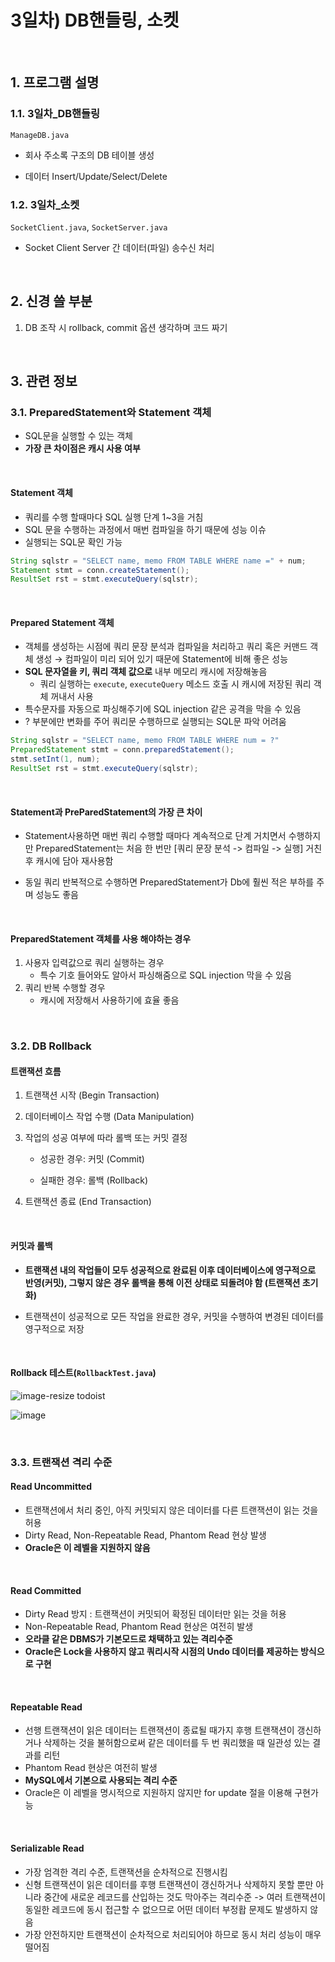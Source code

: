 # 3일차) DB핸들링, 소켓

<br>

## 1. 프로그램 설명

### 1.1. 3일차_DB핸들링

`ManageDB.java`

- 회사 주소록 구조의 DB 테이블 생성

- 데이터 Insert/Update/Select/Delete

### 1.2. 3일차_소켓

`SocketClient.java`, `SocketServer.java`

- Socket Client Server 간 데이터(파일) 송수신 처리

<br>

## 2. 신경 쓸 부분

1. DB 조작 시 rollback, commit 옵션 생각하며 코드 짜기

<br>

## 3. 관련 정보

### 3.1. PreparedStatement와 Statement 객체

- SQL문을 실행할 수 있는 객체
- **가장 큰 차이점은 캐시 사용 여부**

<br>

#### Statement 객체

- 쿼리를 수행 할때마다 SQL 실행 단계 1~3을 거침
- SQL 문을 수행하는 과정에서 매번 컴파일을 하기 때문에 성능 이슈
- 실행되는 SQL문 확인 가능

```java
String sqlstr = "SELECT name, memo FROM TABLE WHERE name =" + num;
Statement stmt = conn.createStatement();
ResultSet rst = stmt.executeQuery(sqlstr);
```

<br>

#### Prepared Statement 객체

- 객체를 생성하는 시점에 쿼리 문장 분석과 컴파일을 처리하고 쿼리 혹은 커맨드 객체 생성 → 컴파일이 미리 되어 있기 때문에 Statement에 비해 좋은 성능
- **SQL 문자열을 키, 쿼리 객체 값으로** 내부 메모리 캐시에 저장해놓음
  - 쿼리 실행하는 `execute`, `executeQuery` 메소드 호출 시 캐시에 저장된 쿼리 객체 꺼내서 사용
- 특수문자를 자동으로 파싱해주기에 SQL injection 같은 공격을 막을 수 있음
- ? 부분에만 변화를 주어 쿼리문 수행하므로 실행되는 SQL문 파악 어려움

```java
String sqlstr = "SELECT name, memo FROM TABLE WHERE num = ?"
PreparedStatement stmt = conn.preparedStatement();
stmt.setInt(1, num);
ResultSet rst = stmt.executeQuery(sqlstr);
```

<br>

#### Statement과 PreParedStatement의 가장 큰 차이

- Statement사용하면 매번 쿼리 수행할 때마다 계속적으로 단계 거치면서 수행하지만 PreparedStatement는 처음 한 번만 [쿼리 문장 분석 -> 컴파일 -> 실행] 거친 후 캐시에 담아 재사용함

- 동일 쿼리 반복적으로 수행하면 PreparedStatement가 Db에 훨씬 적은 부하를 주며 성능도 좋음

<br>

#### PreparedStatement 객체를 사용 해야하는 경우

1. 사용자 입력값으로 쿼리 실행하는 경우
   - 특수 기호 들어와도 알아서 파싱해줌으로 SQL injection 막을 수 있음
2. 쿼리 반복 수행할 경우
   - 캐시에 저장해서 사용하기에 효율 좋음

<br>

### 3.2. DB Rollback

#### 트랜잭션 흐름

1. 트랜잭션 시작 (Begin Transaction)

2. 데이터베이스 작업 수행 (Data Manipulation)

3. 작업의 성공 여부에 따라 롤백 또는 커밋 결정
   
   - 성공한 경우: 커밋 (Commit)
   
   - 실패한 경우: 롤백 (Rollback)

4. 트랜잭션 종료 (End Transaction)

<br>

#### 커밋과 롤백

- **트랜잭션 내의 작업들이 모두 성공적으로 완료된 이후 데이터베이스에 영구적으로 반영(커밋), 그렇지 않은 경우 롤백을 통해 이전 상태로 되돌려야 함 (트랜잭션 초기화)**

- 트랜잭션이 성공적으로 모든 작업을 완료한 경우, 커밋을 수행하여 변경된 데이터를 영구적으로 저장

<br>

#### Rollback 테스트(`RollbackTest.java`)

![image-resize todoist](https://github.com/torpedoisu/Training-project/assets/157687140/ea961628-5ec4-4772-b036-f4b9c7e4a49a)

![image](https://github.com/torpedoisu/Training-project/assets/157687140/342eb4c3-53f5-4c2d-bc0d-62aa3a80e4be)



<br>



### 3.3. 트랜잭션 격리 수준



#### Read Uncommitted

- 트랜잭션에서 처리 중인, 아직 커밋되지 않은 데이터를 다른 트랜잭션이 읽는 것을 허용
- Dirty Read, Non-Repeatable Read, Phantom Read 현상 발생
- **Oracle은 이 레벨을 지원하지 않음**



<br>



#### Read Committed

- Dirty Read 방지 : 트랜잭션이 커밋되어 확정된 데이터만 읽는 것을 허용
- Non-Repeatable Read, Phantom Read 현상은 여전히 발생
- **오라클 같은 DBMS가 기본모드로 채택하고 있는 격리수준**
- **Oracle은 Lock을 사용하지 않고 쿼리시작 시점의 Undo 데이터를 제공하는 방식으로 구현**



<br>



#### Repeatable Read

- 선행 트랜잭션이 읽은 데이터는 트랜잭션이 종료될 때가지 후행 트랜잭션이 갱신하거나 삭제하는 것을 불허함으로써 같은 데이터를 두 번 쿼리했을 때 일관성 있는 결과를 리턴
- Phantom Read 현상은 여전히 발생
- **MySQL에서 기본으로 사용되는 격리 수준**
- Oracle은 이 레벨을 명시적으로 지원하지 않지만 for update 절을 이용해 구현가능



<br>



#### Serializable Read

- 가장 엄격한 격리 수준, 트랜잭션을 순차적으로 진행시킴
- 신형 트랜잭션이 읽은 데이터를 후행 트랜잭션이 갱신하거나 삭제하지 못할 뿐만 아니라 중간에 새로운 레코드를 산입하는 것도 막아주는 격리수준 -> 여러 트랜잭션이 동일한 레코드에 동시 접근할 수 없으므로 어떤 데이터 부정홥 문제도 발생하지 않음
- 가장 안전하지만 트랜잭션이 순차적으로 처리되어야 하므로 동시 처리 성능이 매우 떨어짐



